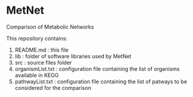 # MetNet
Comparison of Metabolic Networks

This repository contains:

1. README.md : this file
2. lib : folder of software libraries used by MetNet 
3. src : source files folder
4. organismList.txt : configuration file containing the list of organisms available in KEGG
5. pathwayList.txt : configuration file containing the list of patways to be considered for the comparison
